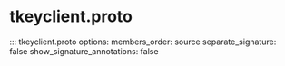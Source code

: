 # tkeyclient.proto

::: tkeyclient.proto
    options:
      members_order: source
      separate_signature: false
      show_signature_annotations: false
